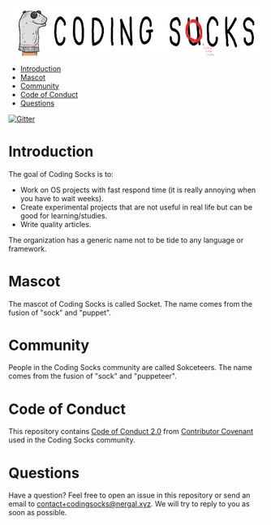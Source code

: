 ![Coding Socks Mascot](img/coding_socks_text_with_socket_w980.png)

- [Introduction](#introduction)
- [Mascot](#mascot)
- [Community](#community)
- [Code of Conduct](#code-of-conduct)
- [Questions](#questions)

[![Gitter](https://badges.gitter.im/coding-socks/community.svg)](https://gitter.im/coding-socks/community?utm_source=badge&utm_medium=badge&utm_campaign=pr-badge)

# Introduction

The goal of Coding Socks is to:

- Work on OS projects with fast respond time (it is really annoying when you have to wait weeks).
- Create experimental projects that are not useful in real life but can be good for learning/studies.
- Write quality articles.

The organization has a generic name not to be tide to any language or framework.

# Mascot

The mascot of Coding Socks is called Socket. The name comes from the fusion of "sock" and "puppet".

# Community

People in the Coding Socks community are called Sokceteers. The name comes from the fusion of "sock" and "puppeteer".

# Code of Conduct

This repository contains [Code of Conduct 2.0](CODE_OF_CONDUCT.md) from [Contributor Covenant](https://www.contributor-covenant.org/) used in the Coding Socks community.

# Questions

Have a question? Feel free to open an issue in this repository or send an email to contact+codingsocks@nergal.xyz. We will try to reply to you as soon as possible.
